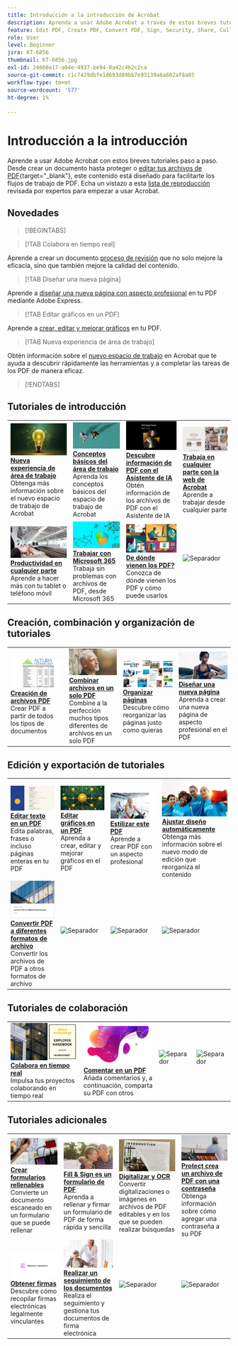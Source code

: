 ```yaml
---
title: Introducción a la introducción de Acrobat
description: Aprenda a usar Adobe Acrobat a través de estos breves tutoriales paso a paso (1-2 min)
feature: Edit PDF, Create PDF, Convert PDF, Sign, Security, Share, Collaboration, Workspace
role: User
level: Beginner
jira: KT-6856
thumbnail: KT-6856.jpg
exl-id: 24660a17-a04e-4937-be94-0a42c4b2c2ca
source-git-commit: c1c7429dbfe1d693d89bb7e93139a6a602af8a85
workflow-type: tm+mt
source-wordcount: '577'
ht-degree: 1%

---
```


# Introducción a la introducción

Aprende a usar Adobe Acrobat con estos breves tutoriales paso a paso. Desde crear un documento hasta proteger o [editar tus archivos de PDF](https://www.adobe.com/es/acrobat/online/pdf-editor.html){target="_blank"}, este contenido está diseñado para facilitarte los flujos de trabajo de PDF. Echa un vistazo a esta [lista de reproducción](https://experienceleague.adobe.com/en/playlists/acrobat-get-started-business-users) revisada por expertos para empezar a usar Acrobat.

## Novedades

>[!BEGINTABS]

>[!TAB Colabora en tiempo real]

Aprende a crear un documento [proceso de revisión](collaborate.md) que no solo mejore la eficacia, sino que también mejore la calidad del contenido.

>[!TAB Diseñar una nueva página]

Aprende a [diseñar una nueva página con aspecto profesional](add-custom-page.md) en tu PDF mediante Adobe Express.

>[!TAB Editar gráficos en un PDF]

Aprende a [crear, editar y mejorar gráficos](edit-graphics.md) en tu PDF.

>[!TAB Nueva experiencia de área de trabajo]

Obtén información sobre el [nuevo espacio de trabajo](new-workspace.md) en Acrobat que te ayuda a descubrir rápidamente las herramientas y a completar las tareas de los PDF de manera eficaz.

>[!ENDTABS]

## Tutoriales de introducción

<!-- CARDS

* https://experienceleague.adobe.com/en/docs/document-cloud-learn/acrobat-learning/getting-started/new-workspace
  {title = New workspace experience}
  {description = Learn about the new workspace in Acrobat}
  {cta = Watch}
  {image = https://experienceleague.adobe.com/en/docs/document-cloud-learn/acrobat-learning/getting-started/media_1fd7846c8083ccd0da406c6abf96fe746d9b4539e.png?width=2000&format=webply&optimize=medium}
* https://experienceleague.adobe.com/en/docs/document-cloud-learn/acrobat-learning/getting-started/get-to-know-the-acrobat-dc-interface
  {title = Workspace basics}
  {description = Learn the basics of the Acrobat workspace}
  {cta = Watch}
  {image = https://experienceleague.adobe.com/en/docs/document-cloud-learn/acrobat-learning/getting-started/media_1829b23b3d26ba9ab2687a87be27ecf1b2adde71e.png?width=2000&format=webply&optimize=medium}
* https://experienceleague.adobe.com/en/docs/experience-manager-learn/getting-started-wknd-tutorial-develop/overview 
   { image = "https://cdn.experienceleague.adobe.com/thumbs/example.png" }
* https://experienceleague.adobe.com/en/docs/journey-optimizer/using/get-started/user-interface

-->

<table style="table-layout:fixed">
<tr>
  <td>
    <a href="new-workspace.md">
      <img alt="Nueva experiencia de espacio de trabajo" src="../assets/new-workspace.png" />
    </a>
    <div>
    <a href="new-workspace.md"><strong>Nueva experiencia de área de trabajo</strong></a>
    </div>
    Obtenga más información sobre el nuevo espacio de trabajo de Acrobat
    <br>
  </td>
  <td>
    <a href="get-to-know-the-acrobat-dc-interface.md">
      <img alt="Conceptos básicos del área de trabajo" src="../assets/workspace-basics.png" />
    </a>
    <div>
    <a href="get-to-know-the-acrobat-dc-interface.md"><strong>Conceptos básicos del área de trabajo</strong></a>
    </div>
    Aprenda los conceptos básicos del espacio de trabajo de Acrobat
    <br>
  </td>
  <td>
    <a href="ai-assistant.md">
      <img alt="Descubre información de PDF con el asistente de inteligencia artificial" src="../assets/ai-assistant.png" />
    </a>
    <div>
    <a href="ai-assistant.md"><strong>Descubre información de PDF con el Asistente de IA</strong></a>
    </div>
    Obtén información de los archivos de PDF con el Asistente de IA
    <br>
  </td>
  <td>
    <a href="acrobatweb.md">
      <img alt="Trabaja en cualquier parte con Acrobat web" src="../assets/acrobat-web.png" />
    </a>
    <div>
    <a href="acrobatweb.md"><strong>Trabaja en cualquier parte con la web de Acrobat</strong></a>
    </div>
    Aprende a trabajar desde cualquier parte
    <br>
  </td>
</tr>
<tr>
  <td>
    <a href="productivity.md">
      <img alt="Productividad sobre la marcha" src="../assets/productivity.png" />
    </a>
    <div>
    <a href="productivity.md"><strong>Productividad en cualquier parte</strong></a>
    </div>
    Aprende a hacer más con tu tablet o teléfono móvil
    <br>
  </td>
    <td>
      <a href="../integrate/integrate-overview.md#microsoft">
        <img alt="Trabajar con Microsoft 365" src="../assets/microsoft-365.png" />
      </a>
      <div>
      <a href="../integrate/integrate-overview.md#microsoft"><strong>Trabajar con Microsoft 365</strong></a>
      </div>
      Trabaja sin problemas con archivos de PDF, desde Microsoft 365
      <br> 
    </td>
    <td>
      <a href="where-do-pdfs-come-from.md">
        <img alt="¿De dónde vienen los PDF?" src="../assets/where-pdfs.png" />
      </a>
      <div>
      <a href="where-do-pdfs-come-from.md"><strong>De dónde vienen los PDF?</strong></a>
      </div>
      Conozca de dónde vienen los PDF y cómo puede usarlos
      <br>
    </td>
    <td>
    <img alt="Separador" src="../assets/Grayspacer.png" />
      <div>
      <br>
    </td>
  </tr>
  </table>

## Creación, combinación y organización de tutoriales

<table style="table-layout:fixed">
  <tr>
    <td>
      <a href="create-pdf.md">
        <img alt="Crear archivos de PDF" src="../assets/create.png" />
      </a>
      <div>
      <a href="create-pdf.md"><strong>Creación de archivos PDF</strong></a>
      </div>
      Crear PDF a partir de todos los tipos de documentos
      <br>
    </td>
    <td>
      <a href="combine-to-pdf.md">
        <img alt="Combinar archivos en un único PDF" src="../assets/combine.png" />
      </a>
      <div>
      <a href="combine-to-pdf.md"><strong>Combinar archivos en un solo PDF</strong></a>
      </div>
      Combine a la perfección muchos tipos diferentes de archivos en un solo PDF
      <br>
    </td>
    <td>
      <a href="organize.md">
        <img alt="Organizar páginas" src="../assets/organize-pages.png" />
      </a>
      <div>
      <a href="organize.md"><strong>Organizar páginas</strong></a>
      </div>
      Descubre cómo reorganizar las páginas justo como quieras
      <br>
    </td>
    <td>
      <a href="add-custom-page.md">
        <img alt="Diseñar una página nueva" src="../assets/design.png" />
      </a>
      <div>
      <a href="add-custom-page.md"><strong>Diseñar una nueva página</strong></a>
      </div>
     Aprenda a crear una nueva página de aspecto profesional en el PDF
      <br>
    </td>
  </tr>
  </table>

## Edición y exportación de tutoriales

<table style="table-layout:fixed">
  <tr>
    <td>
      <a href="edit-pdf.md">
        <img alt="Edición de texto en un PDF" src="../assets/edit-text.png" />
      </a>
      <div>
      <a href="edit-pdf.md"><strong>Editar texto en un PDF</strong></a>
      </div>
      Edita palabras, frases o incluso páginas enteras en tu PDF
      <br>
    </td>
    <td>
      <a href="edit-graphics.md">
        <img alt="Edición de gráficos en un PDF" src="../assets/edit-graphics.png" />
      </a>
      <div>
      <a href="edit-graphics.md"><strong>Editar gráficos en un PDF</strong></a>
      </div>
      Aprenda a crear, editar y mejorar gráficos en el PDF
      <br>
    </td>
    <td>
      <a href="stylize-this-pdf.md">
        <img alt="Estilizar este PDF" src="../assets/stylize-pdf.png" />
      </a>
      <div>
      <a href="stylize-this-pdf.md"><strong>Estilizar este PDF</strong></a>
      </div>
      Aprende a crear PDF con un aspecto profesional
      <br>
    </td>
   <td>
      <a href="auto-adjust-layout.md">
        <img alt="Ajustar diseño automáticamente" src="../assets/auto-adjust.png" />
      </a>
      <div>
      <a href="auto-adjust-layout.md"><strong>Ajustar diseño automáticamente</strong></a>
      </div>
      Obtenga más información sobre el nuevo modo de edición que reorganiza el contenido
      <br>
    </td>
  </tr>
    <td>
      <a href="export-pdf.md">
        <img alt="Convertir PDF a diferentes formatos de archivo" src="../assets/convert.png" />
      </a>
      <div>
      <a href="export-pdf.md"><strong>Convertir PDF a diferentes formatos de archivo</strong></a>
      </div>
      Convertir los archivos de PDF a otros formatos de archivo
      <br>
    </td>
    <td>
   <img alt="Separador" src="../assets/Grayspacer.png" />
    <div>
    <br>
  </td>
  <td>
   <img alt="Separador" src="../assets/Grayspacer.png" />
    <div>
    <br>
  </td>
   <td>
   <img alt="Separador" src="../assets/Grayspacer.png" />
    <div>
    <br>
  </td>
</tr>
</table>

## Tutoriales de colaboración

<table style="table-layout:fixed">
  <tr>
    <td>
      <a href="collaborate.md">
        <img alt="Colabora en tiempo real" src="../assets/collaborate.png" />
      </a>
      <div>
      <a href="collaborate.md"><strong>Colabora en tiempo real</strong></a>
      </div>
      Impulsa tus proyectos colaborando en tiempo real
    </td>
    <td>
      <a href="comment-on-pdf-files.md">
        <img alt="Comentar en un PDF" src="../assets/comment.png" />
      </a>
      <div>
      <a href="comment-on-pdf-files.md"><strong>Comentar en un PDF</strong></a>
      </div>
      Añada comentarios y, a continuación, comparta su PDF con otros
      <br>
    </td>
    <td>
    <img alt="Separador" src="../assets/Whitespacer.png" />
      <div>
      <br>
    </td>
    <td>
    <img alt="Separador" src="../assets/Whitespacer.png" />
      <div>
      <br>
    </td>
</tr>
</table>

## Tutoriales adicionales

<table style="table-layout:fixed">
<tr>
  <td>
    <a href="create-fillable-forms.md">
      <img alt="Crear formularios rellenables" src="../assets/fillable-forms.png" />
    </a>
    <div>
      <a href="create-fillable-forms.md"><strong>Crear formularios rellenables</strong></a>
      </div>
      Convierte un documento escaneado en un formulario que se puede rellenar
      <br>
  </td>
  <td>
    <a href="fill-and-sign.md">
      <img alt="Formulario de Fill &amp; Sign como PDF" src="../assets/fill-sign.png" />
    </a>
    <div>
    <a href="fill-and-sign.md"><strong>Fill &amp; Sign es un formulario de PDF</strong></a>
    </div>
    Aprenda a rellenar y firmar un formulario de PDF de forma rápida y sencilla
    <br>
  </td>
  <td>
    <a href="scan-and-ocr.md">
      <img alt="Digitalización y OCR" src="../assets/scan.png" />
    </a>
    <div>
    <a href="scan-and-ocr.md"><strong>Digitalizar y OCR</strong></a>
    </div>
    Convertir digitalizaciones o imágenes en archivos de PDF editables y en los que se pueden realizar búsquedas
    <br>
  </td>
  <td>
    <a href="password-protect.md">
      <img alt="Protect crea un archivo de PDF con una contraseña" src="../assets/protect.png" />
    </a>
    <div>
    <a href="password-protect.md"><strong>Protect crea un archivo de PDF con una contraseña</strong></a>
    </div>
    Obtenga información sobre cómo agregar una contraseña a su PDF
    <br>
  </td>
</tr>
<tr>
  <td>
    <a href="signatures.md">
      <img alt="Obtener firmas" src="../assets/signatures.png" />
    </a>
    <div>
    <a href="signatures.md"><strong>Obtener firmas</strong></a>
    </div>
    Descubre cómo recopilar firmas electrónicas legalmente vinculantes
    <br>
  </td>
  <td>
    <a href="track.md">
      <img alt="Realizar un seguimiento de documentos" src="../assets/track.png" />
    </a>
    <div>
    <a href="track.md"><strong>Realizar un seguimiento de los documentos</strong></a>
    </div>
    Realiza el seguimiento y gestiona tus documentos de firma electrónica
    <br>
  </td>
  <td>
   <img alt="Separador" src="../assets/Grayspacer.png" />
    <div>
    <br>
  </td>
  <td>
   <img alt="Separador" src="../assets/Grayspacer.png" />
    <div>
    <br>
  </td>
</tr>
</table>
